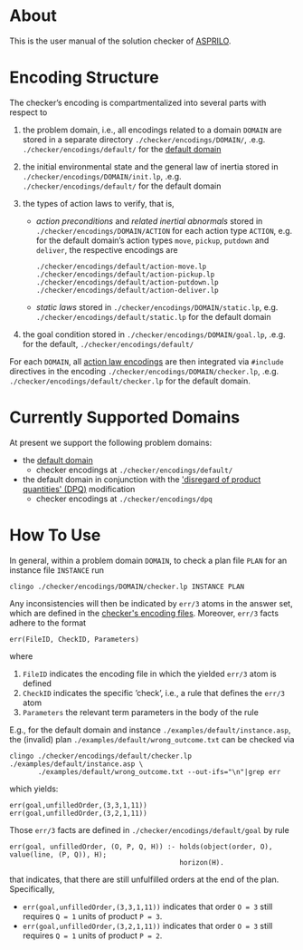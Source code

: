 # About

This is the user manual of the solution checker of [ASPRILO](index.md).


# Encoding Structure

The checker&rsquo;s encoding is compartmentalized into several parts with respect to

1.  the problem domain, i.e., all encodings related to a domain `DOMAIN` are stored in a separate
    directory `./checker/encodings/DOMAIN/`, .e.g. `./checker/encodings/default/` for the [default
    domain](file:///home/phil/logistics/ASPRILO/public/asprilo/docs/specification.md)

2.  the initial environmental state and the general law of inertia stored in
    `./checker/encodings/DOMAIN/init.lp`, .e.g. `./checker/encodings/default/` for the default
    domain

3.  <a id="action-laws"></a>the types of action laws to verify, that is,
    -   *action preconditions* and *related inertial abnormals* stored in
        `./checker/encodings/DOMAIN/ACTION` for each action type `ACTION`, e.g. for the default
        domain&rsquo;s action types `move`, `pickup`, `putdown` and `deliver`, the respective
        encodings are
        
            ./checker/encodings/default/action-move.lp
            ./checker/encodings/default/action-pickup.lp
            ./checker/encodings/default/action-putdown.lp
            ./checker/encodings/default/action-deliver.lp
    
    -   *static laws* stored in `./checker/encodings/DOMAIN/static.lp`,
        e.g. `./checker/encodings/default/static.lp` for the default domain

4.  the goal condition stored in `./checker/encodings/DOMAIN/goal.lp`, .e.g. for the default,
    `./checker/encodings/default/`

For each `DOMAIN`, all [action law encodings](#action-laws) are then integrated via `#include` directives in the
encoding `./checker/encodings/DOMAIN/checker.lp`, .e.g.  `./checker/encodings/default/checker.lp`
for the default domain.


# Currently Supported Domains

At present we support the following problem domains:

-   the [default domain](file:///home/phil/logistics/ASPRILO/public/asprilo/docs/specification.md)
    -   checker encodings at `./checker/encodings/default/`
-   the default domain in conjunction with the ['disregard of product quantities'
    (DPQ)](file:///home/phil/logistics/ASPRILO/public/asprilo/docs/specification.md) modification
    -   checker encodings at `./checker/encodings/dpq`


# How To Use

In general, within a problem domain `DOMAIN`, to check a plan file `PLAN` for an instance file
`INSTANCE` run

    clingo ./checker/encodings/DOMAIN/checker.lp INSTANCE PLAN

Any inconsistencies will then be indicated by `err/3` atoms in the answer set, which are defined
in the [checker's encoding files](#-encoding-structure). Moreover, `err/3` facts adhere to the format

    err(FileID, CheckID, Parameters)

where

1.  `FileID` indicates the encoding file in which the yielded `err/3` atom is defined
2.  `CheckID` indicates the specific &rsquo;check&rsquo;, i.e., a rule that defines the `err/3` atom
3.  `Parameters` the relevant term parameters in the body of the rule

E.g., for the default domain and instance `./examples/default/instance.asp`, the (invalid) plan
`./examples/default/wrong_outcome.txt` can be checked via

    clingo ./checker/encodings/default/checker.lp ./examples/default/instance.asp \
           ./examples/default/wrong_outcome.txt --out-ifs="\n"|grep err

which yields:

    err(goal,unfilledOrder,(3,3,1,11))
    err(goal,unfilledOrder,(3,2,1,11))

Those `err/3` facts are defined in `./checker/encodings/default/goal` by rule

    err(goal, unfilledOrder, (O, P, Q, H)) :- holds(object(order, O), value(line, (P, Q)), H);
                                              horizon(H).

that indicates, that there are still unfulfilled orders at the end of the plan. Specifically,

-   `err(goal,unfilledOrder,(3,3,1,11))` indicates that order `O = 3` still requires `Q = 1` units of
    product `P = 3`.
-   `err(goal,unfilledOrder,(3,2,1,11))` indicates that order `O = 3` still requires `Q = 1` units of
    product `P = 2`.

